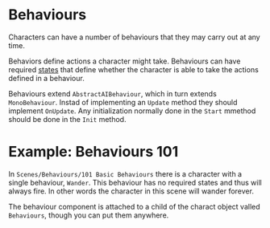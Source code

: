 # Behaviours

Characters can have a number of behaviours that they may carry out at any time. 

Behaviors define actions a character might take. Behaviours can have required [states](States.md) that define whether the character is able to take the actions defined in a behaviour.

Behaviours extend `AbstractAIBehaviour`, which in turn extends `MonoBehaviour`. Instad of implementing an `Update` method they should implement `OnUpdate`. Any initialization normally done in the `Start` mmethod should be done in the `Init` method.

# Example: Behaviours 101

In `Scenes/Behaviours/101 Basic Behaviours` there is a character with a single behaviour, `Wander`. This behaviour has no required states and thus will always fire. In other words the character in this scene will wander forever.

The behaviour component is attached to a child of the charact object valled `Behaviours`, though you can put them anywhere.





